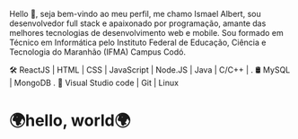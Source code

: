 Hello 👋, seja bem-vindo ao meu perfil, me chamo Ismael Albert, sou desenvolvedor full stack e apaixonado por programação, amante das melhores tecnologias de desenvolvimento web e mobile.
Sou formado em Técnico em Informática pelo Instituto Federal de Educação, Ciência e Tecnologia do Maranhão (IFMA) Campus Codó.

🛠 ReactJS | HTML | CSS | JavaScript | Node.JS | Java | C/C++ |                                                                                                     .
🛢 MySQL | MongoDB                                                                                                                                                 .
🔧 Visual Studio code | Git | Linux

# 🌍hello, world🌍
